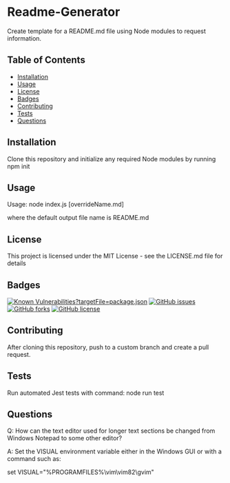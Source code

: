 # Readme-Generator

Create template for a README.md file using Node modules to request information.

## Table of Contents
- [Installation](https://github.com/johannsp/CWRUBC-Readme-Generator#Installation) 
- [Usage](https://github.com/johannsp/CWRUBC-Readme-Generator#Usage) 
- [License](https://github.com/johannsp/CWRUBC-Readme-Generator#License) 
- [Badges](https://github.com/johannsp/CWRUBC-Readme-Generator#Badges) 
- [Contributing](https://github.com/johannsp/CWRUBC-Readme-Generator#Contributing) 
- [Tests](https://github.com/johannsp/CWRUBC-Readme-Generator#Tests) 
- [Questions](https://github.com/johannsp/CWRUBC-Readme-Generator#Questions) 

## Installation

Clone this repository and initialize any required Node modules by running
  npm init

## Usage

Usage: node index.js [overrideName.md]

where the default output file name is README.md

## License

This project is licensed under the MIT License -
see the LICENSE.md file for details

## Badges

[![Known Vulnerabilities](https://snyk.io/test/github/johannsp/CWRUBC-Readme-Generator/badge.svg)?targetFile=package.json](https://snyk.io/test/github/johannsp/CWRUBC-Readme-Generator)
[![GitHub issues](https://img.shields.io/github/issues/johannsp/CWRUBC-Readme-Generator)](https://img.shields.io/github/issues/johannsp/CWRUBC-Readme-Generator)
[![GitHub forks](https://img.shields.io/github/forks/johannsp/CWRUBC-Readme-Generator)](https://img.shields.io/github/forks/johannsp/CWRUBC-Readme-Generator)
[![GitHub license](https://img.shields.io/github/license/johannsp/CWRUBC-Readme-Generator)](https://img.shields.io/github/license/johannsp/CWRUBC-Readme-Generator)

## Contributing

After cloning this repository, push to a custom branch and create a pull request.

## Tests

Run automated Jest tests with command:
  node run test

## Questions

Q: How can the text editor used for longer text sections be changed from
Windows Notepad to some other editor?

A: Set the VISUAL environment variable either in the Windows GUI or with a
command such as:

  set VISUAL="%PROGRAMFILES%\vim\vim82\gvim"
